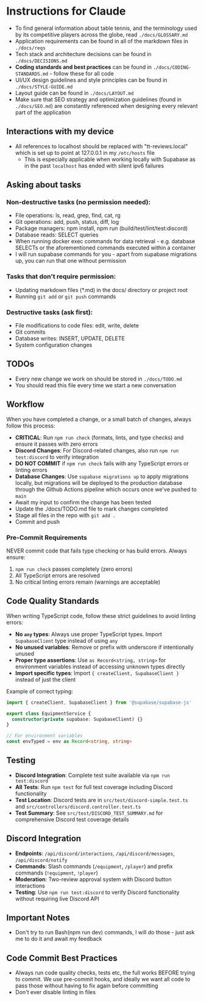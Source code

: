 # Instructions for Claude

- To find general information about table tennis, and the terminology used by its competitive players across the globe, read `./docs/GLOSSARY.md`
- Application requirements can be found in all of the markdown files in `./docs/reqs`
- Tech stack and architecture decisions can be found in `./docs/DECISIONS.md`
- **Coding standards and best practices** can be found in `./docs/CODING-STANDARDS.md` - follow these for all code
- UI/UX design guidelines and style principles can be found in `./docs/STYLE-GUIDE.md`
- Layout guide can be found in `./docs/LAYOUT.md`
- Make sure that SEO strategy and optimization guidelines (found in `./docs/SEO.md`) are constantly referenced when designing every relevant part of the application

## Interactions with my device

- All references to localhost should be replaced with "tt-reviews.local" which is set up to point at 127.0.0.1 in my `/etc/hosts` file
  - This is especially applicable when working locally with Supabase as in the past `localhost` has ended with silent ipv6 failures

## Asking about tasks

### Non-destructive tasks (no permission needed):

- File operations: ls, read, grep, find, cat, rg
- Git operations: add, push, status, diff, log
- Package managers: npm install, npm run (build/test/lint/test:discord)
- Database reads: SELECT queries
- When running docker exec commands for data retrieval - e.g. database SELECTs or the aforementioned commands executed within a container
- I will run supabase commands for you - apart from supabase migrations up, you can run that one without permission

### Tasks that don't require permission:

- Updating markdown files (\*.md) in the docs/ directory or project root
- Running `git add` or `git push` commands

### Destructive tasks (ask first):

- File modifications to code files: edit, write, delete
- Git commits
- Database writes: INSERT, UPDATE, DELETE
- System configuration changes

## TODOs

- Every new change we work on should be stored in `./docs/TODO.md`
- You should read this file every time we start a new conversation

## Workflow

When you have completed a change, or a small batch of changes, always follow this process:

- **CRITICAL**: Run `npm run check` (formats, lints, and type checks) and ensure it passes with zero errors
- **Discord Changes**: For Discord-related changes, also run `npm run test:discord` to verify integration
- **DO NOT COMMIT** if `npm run check` fails with any TypeScript errors or linting errors
- **Database Changes**: Use `supabase migrations up` to apply migrations locally, but migrations will be deployed to the production database through the Github Actions pipeline which occurs once we've pushed to `main`
- Await my input to confirm the change has been tested
- Update the ./docs/TODO.md file to mark changes completed
- Stage all files in the repo with `git add .`
- Commit and push

### Pre-Commit Requirements

NEVER commit code that fails type checking or has build errors. Always ensure:

1. `npm run check` passes completely (zero errors)
2. All TypeScript errors are resolved
3. No critical linting errors remain (warnings are acceptable)

## Code Quality Standards

When writing TypeScript code, follow these strict guidelines to avoid linting errors:

- **No `any` types**: Always use proper TypeScript types. Import `SupabaseClient` type instead of using `any`
- **No unused variables**: Remove or prefix with underscore if intentionally unused
- **Proper type assertions**: Use `as Record<string, string>` for environment variables instead of accessing unknown types directly
- **Import specific types**: Import `{ createClient, SupabaseClient }` instead of just the client

Example of correct typing:

```typescript
import { createClient, SupabaseClient } from '@supabase/supabase-js'

export class EquipmentService {
  constructor(private supabase: SupabaseClient) {}
}

// For environment variables
const envTyped = env as Record<string, string>
```

## Testing

- **Discord Integration**: Complete test suite available via `npm run test:discord`
- **All Tests**: Run `npm test` for full test coverage including Discord functionality
- **Test Location**: Discord tests are in `src/test/discord-simple.test.ts` and `src/controllers/discord.controller.test.ts`
- **Test Summary**: See `src/test/DISCORD_TEST_SUMMARY.md` for comprehensive Discord test coverage details

## Discord Integration

- **Endpoints**: `/api/discord/interactions`, `/api/discord/messages`, `/api/discord/notify`
- **Commands**: Slash commands (`/equipment`, `/player`) and prefix commands (`!equipment`, `!player`)
- **Moderation**: Two-review approval system with Discord button interactions
- **Testing**: Use `npm run test:discord` to verify Discord functionality without requiring live Discord API

## Important Notes

- Don't try to run Bash(npm run dev) commands, I will do those - just ask me to do it and await my feedback

## Code Commit Best Practices

- Always run code quality checks, tests etc, the full works BEFORE trying to commit. We use pre-commit hooks, and ideally we want all code to pass those without having to fix again before committing
- Don't ever disable linting in files
